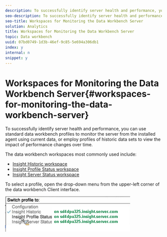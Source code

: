 ```yaml
---
description: To successfully identify server health and performance, you can use standard data workbench profiles to monitor the server from the installed agent using current data, or employ profiles of historic data sets to view the impact of performance changes over time.
seo-description: To successfully identify server health and performance, you can use standard data workbench profiles to monitor the server from the installed agent using current data, or employ profiles of historic data sets to view the impact of performance changes over time.
seo-title: Workspaces for Monitoring the Data Workbench Server
solution: Analytics
title: Workspaces for Monitoring the Data Workbench Server
topic: Data workbench
uuid: 07bd0749-1d3b-46ef-9c85-5e694a306db1
index: y
internal: n
snippet: y
---
```


# Workspaces for Monitoring the Data Workbench Server{#workspaces-for-monitoring-the-data-workbench-server}

To successfully identify server health and performance, you can use standard data workbench profiles to monitor the server from the installed agent using current data, or employ profiles of historic data sets to view the impact of performance changes over time.

The data workbench workspaces most commonly used include:

* [Insight Historic workspace](../../../home/monitoring-installation/monitoring-profiles/monitoring-historical-using.md#concept-4a4661f3728540e699b92dac80c44015) 
* [Insight Profile Status workspace](../../../home/monitoring-installation/monitoring-profiles/monitoring-profile-using.md#concept-b4f472ece1094abc9192d89fdce5e104) 
* [Insight Server Status workspace](../../../home/monitoring-installation/monitoring-profiles/monitoring-server-using.md#concept-b4f472ece1094abc9192d89fdce5e104)

To select a profile, open the drop-down menu from the upper-left corner of the data workbench Client interface. 

![](assets/profile_switch.png)

